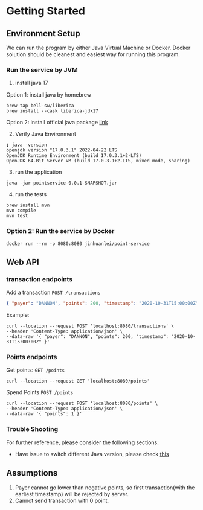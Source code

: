 # Getting Started

## Environment Setup

We can run the program by either Java Virtual Machine or Docker. Docker solution should be cleanest
and easiest way for running this program.

### Run the service by JVM

1. install java 17

Option 1: install java by homebrew

```
brew tap bell-sw/liberica
brew install --cask liberica-jdk17
```

Option 2: install official java package
[link](https://bell-sw.com/pages/downloads/#/java-17-lts)

2. Verify Java Environment

```text
❯ java -version
openjdk version "17.0.3.1" 2022-04-22 LTS
OpenJDK Runtime Environment (build 17.0.3.1+2-LTS)
OpenJDK 64-Bit Server VM (build 17.0.3.1+2-LTS, mixed mode, sharing)
```

3. run the application

```clone the project and go to the project folder
java -jar pointservice-0.0.1-SNAPSHOT.jar
```

4. run the tests

```
brew install mvn
mvn compile
mvn test
```

### Option 2: Run the service by Docker

```
docker run --rm -p 8080:8080 jinhuanlei/point-service
```

## Web API

### transaction endpoints
Add a transaction `POST /transactions`


```json
{ "payer": "DANNON", "points": 200, "timestamp": "2020-10-31T15:00:00Z" }
```

Example: 
```
curl --location --request POST 'localhost:8080/transactions' \
--header 'Content-Type: application/json' \
--data-raw '{ "payer": "DANNON", "points": 200, "timestamp": "2020-10-31T15:00:00Z" }'
```

### Points endpoints
Get points: `GET /points`

```
curl --location --request GET 'localhost:8080/points'
```

Spend Points `POST /points`

```
curl --location --request POST 'localhost:8080/points' \
--header 'Content-Type: application/json' \
--data-raw '{ "points": 1 }'
```


### Trouble Shooting

For further reference, please consider the following sections:

* Have issue to switch different Java version, please
  check [this](https://stackoverflow.com/questions/26252591/mac-os-x-and-multiple-java-versions)

## Assumptions

1. Payer cannot go lower than negative points, so first transaction(with the earliest timestamp)
   will be rejected by server.
2. Cannot send transaction with 0 point.
